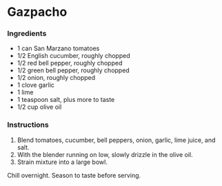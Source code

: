 # Gazpacho

### Ingredients

- 1 can San Marzano tomatoes
- 1/2 English cucumber, roughly chopped
- 1/2 red bell pepper, roughly chopped
- 1/2 green bell pepper, roughly chopped
- 1/2 onion, roughly chopped
- 1 clove garlic
- 1 lime
- 1 teaspoon salt, plus more to taste
- 1/2 cup olive oil 

### Instructions

1. Blend tomatoes, cucumber, bell peppers, onion, garlic, lime juice, and salt.
2. With the blender running on low, slowly drizzle in the olive oil.
3. Strain mixture into a large bowl.

Chill overnight. Season to taste before serving.
